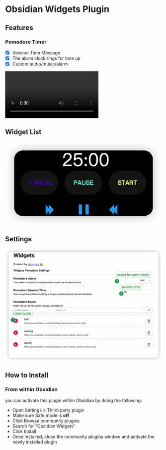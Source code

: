 # Obsidian Widgets Plugin

## Features
### Pomodoro Timer

- [x]  Session Time Message
- [x]  The alarm clock rings for time up
- [x]  Custom audio/music/alarm

<video id="video" x-webkit-airplay="true" webkit-playsinline="true" controls>
   <source src="./docs/video/wedgets-pomodoro.mp4" type="video/mp4">
</video>


## Widget List

![pomodoro](./docs/image/pomodoro.png)



## Settings

![Settings](./docs/image/widgets-setting.png)
## How to Install

### From within Obsidian

you can activate this plugin within Obsidian by doing the following:

- Open Settings > Third-party plugin
- Make sure Safe mode is **off**
- Click Browse community plugins
- Search for "Obsidian Widgets"
- Click Install
- Once installed, close the community plugins window and activate the newly installed plugin
